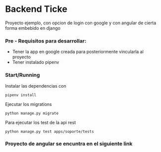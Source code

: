 # Backend Ticke
Proyecto ejemplo, con opcion de login con google y con angular de cierta forma 
embebido en django

### Pre - Requisitos para desarrollar:
* Tener la app en google creada para posteriormente vincularla al proyecto
* Tener instalado pipenv 

### Start/Running
Instalar las dependencias con 
````
pipenv install
`````

Ejecutar los migrations
````
python manage.py migrate
`````
Para ejecutar los test de la api rest
````
python manage.py test apps/soporte/tests

`````

### Proyecto de angular se encuntra en el siguiente link

